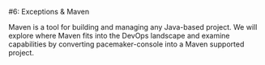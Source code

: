 #6: Exceptions & Maven

Maven is a tool for building and managing any Java-based project.  We will explore where Maven fits into the DevOps landscape and examine capabilities by converting pacemaker-console into a Maven supported project. 
